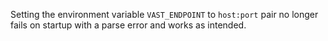 Setting the environment variable `VAST_ENDPOINT` to `host:port` pair no longer
fails on startup with a parse error and works as intended.
